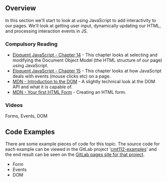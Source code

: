 ## Overview

In this section we'll start to look at using JavaScript to add interactivity to our pages. We'll look at getting user input, dynamically updating our HTML, and processing interaction events in JS.

### Compulsory Reading

* [Eloquent JavaScript - Chapter 14](http://eloquentjavascript.net/14_dom.html) - This chapter looks at selecting and modifying the Document Object Model (the HTML structure of our page) using JavaScript.
* [Eloquent JavaScript - Chapter 15](http://eloquentjavascript.net/15_event.html) - This chapter looks at how JavaScript deals with events (mouse clicks etc) on a page.
* [MDN - Introduction to the DOM](https://developer.mozilla.org/en-US/docs/Web/API/Document_Object_Model/Introduction) - A slightly technical look at the DOM API and what it is capable of.
* [MDN - Your first HTML Form](https://developer.mozilla.org/en-US/docs/Learn/HTML/Forms/Your_first_HTML_form) - Creating an HTML form.

### Videos

Forms, Events, DOM

## Code Examples

There are some example pieces of code for this topic. The source code for each example can be viewed in the GitLab project '[cmt112-examples](https://gitlab.cs.cf.ac.uk/scm2mjc/cmt112-examples)' and the end result can be seen on the [GitLab pages site for that project](http://scm2mjc.pages.cs.cf.ac.uk/cmt112-examples/).

* Form
* Events
* DOM